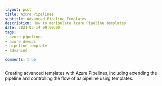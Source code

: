 ```yaml
---
layout: post
title: Azure Pipelines
subtitle: Advanced Pipeline Templates
description: How to manipulate Azure Pipeline templates
date: 2021-03-14 09:00:00
tags: 
- azure pipelines 
- azure devops 
- pipeline template 
- advanced

comments: true
---
```


Creating advanced templates with Azure Pipelines, including extending the pipeline and controlling the flow of aa pipeline using templates.